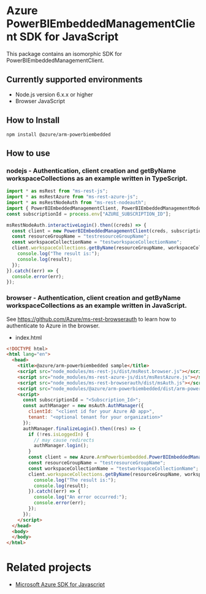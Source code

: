 # Azure PowerBIEmbeddedManagementClient SDK for JavaScript
This package contains an isomorphic SDK for PowerBIEmbeddedManagementClient.

## Currently supported environments
- Node.js version 6.x.x or higher
- Browser JavaScript

## How to Install
```
npm install @azure/arm-powerbiembedded
```


## How to use

### nodejs - Authentication, client creation and getByName workspaceCollections as an example written in TypeScript.

```ts
import * as msRest from "ms-rest-js";
import * as msRestAzure from "ms-rest-azure-js";
import * as msRestNodeAuth from "ms-rest-nodeauth";
import { PowerBIEmbeddedManagementClient, PowerBIEmbeddedManagementModels, PowerBIEmbeddedManagementMappers } from "@azure/arm-powerbiembedded";
const subscriptionId = process.env["AZURE_SUBSCRIPTION_ID"];

msRestNodeAuth.interactiveLogin().then((creds) => {
  const client = new PowerBIEmbeddedManagementClient(creds, subscriptionId);
  const resourceGroupName = "testresourceGroupName";
  const workspaceCollectionName = "testworkspaceCollectionName";
  client.workspaceCollections.getByName(resourceGroupName, workspaceCollectionName).then((result) => {
    console.log("The result is:");
    console.log(result);
  });
}).catch((err) => {
  console.error(err);
});
```

### browser - Authentication, client creation and getByName workspaceCollections as an example written in JavaScript.
See https://github.com/Azure/ms-rest-browserauth to learn how to authenticate to Azure in the browser.

- index.html
```html
<!DOCTYPE html>
<html lang="en">
  <head>
    <title>@azure/arm-powerbiembedded sample</title>
    <script src="node_modules/ms-rest-js/dist/msRest.browser.js"></script>
    <script src="node_modules/ms-rest-azure-js/dist/msRestAzure.js"></script>
    <script src="node_modules/ms-rest-browserauth/dist/msAuth.js"></script>
    <script src="node_modules/@azure/arm-powerbiembedded/dist/arm-powerbiembedded.js"></script>
    <script>
      const subscriptionId = "<Subscription_Id>";
      const authManager = new msAuth.AuthManager({
        clientId: "<client id for your Azure AD app>",
        tenant: "<optional tenant for your organization>"
      });
      authManager.finalizeLogin().then((res) => {
        if (!res.isLoggedIn) {
          // may cause redirects
          authManager.login();
        }
        const client = new Azure.ArmPowerbiembedded.PowerBIEmbeddedManagementClient(res.creds, subscriptionId);
        const resourceGroupName = "testresourceGroupName";
        const workspaceCollectionName = "testworkspaceCollectionName";
        client.workspaceCollections.getByName(resourceGroupName, workspaceCollectionName).then((result) => {
          console.log("The result is:");
          console.log(result);
        }).catch((err) => {
          console.log("An error occurred:");
          console.error(err);
        });
      });
    </script>
  </head>
  <body>
  </body>
</html>
```

# Related projects
 - [Microsoft Azure SDK for Javascript](https://github.com/Azure/azure-sdk-for-js)
